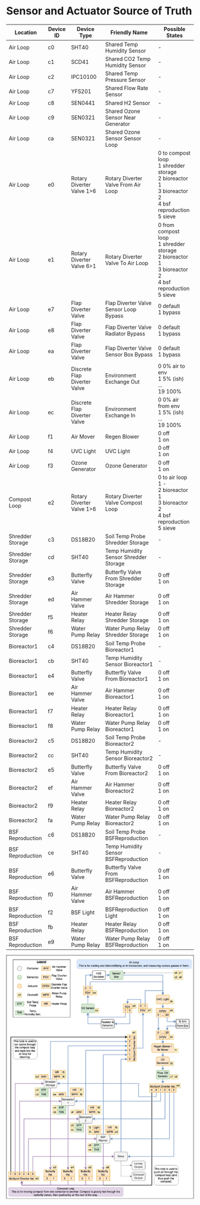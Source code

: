 # Sensor and Actuator Source of Truth

| Location         | Device ID | Device Type                  | Friendly Name                          | Possible States                                                                                 |
|------------------|-----------| ---------------------------- |----------------------------------------| ----------------------------------------------------------------------------------------------- |
| Air Loop         | c0        | SHT40                        | Shared Temp Humidity Sensor            | -                                                                                               |
| Air Loop         | c1        | SCD41                        | Shared CO2 Temp Humidity Sensor        | -                                                                                               |
| Air Loop         | c2        | IPC10100                     | Shared Temp Pressure Sensor            | -                                                                                               |
| Air Loop         | c7        | YFS201                       | Shared Flow Rate Sensor                | -                                                                                               |
| Air Loop         | c8        | SEN0441                      | Shared H2 Sensor                       | -                                                                                               |
| Air Loop         | c9        | SEN0321                      | Shared Ozone Sensor Near Generator     | -                                                                                               |
| Air Loop         | ca        | SEN0321                      | Shared Ozone Sensor Sensor Loop        | -                                                                                               |
| Air Loop         | e0        | Rotary Diverter Valve 1>6    | Rotary Diverter Valve From Air Loop    | 0 to compost loop<br />1 shredder storage<br />2 bioreactor 1<br />3 bioreactor 2<br />4 bsf reproduction<br />5 sieve   |
| Air Loop         | e1        | Rotary Diverter Valve 6>1    | Rotary Diverter Valve To Air Loop      | 0 from compost loop<br />1 shredder storage<br />2 bioreactor 1<br />3 bioreactor 2<br />4 bsf reproduction<br />5 sieve |
| Air Loop         | e7        | Flap Diverter Valve          | Flap Diverter Valve Sensor Loop Bypass | 0 default<br />1 bypass                                                                              |
| Air Loop         | e8        | Flap Diverter Valve          | Flap Diverter Valve Radiator Bypass    | 0 default<br />1 bypass                                                                              |
| Air Loop         | ea        | Flap Diverter Valve          | Flap Diverter Valve Sensor Box Bypass  | 0 default<br />1 bypass                                                                              |
| Air Loop         | eb        | Discrete Flap Diverter Valve | Environment Exchange Out               | 0 0% air to env<br />1 5% (ish)<br />...<br />19 100%                                                          |
| Air Loop         | ec        | Discrete Flap Diverter Valve | Environment Exchange In                | 0 0% air from env<br />1 5% (ish)<br />...<br />19 100%                                                        |
| Air Loop         | f1        | Air Mover                    | Regen Blower                           | 0 off<br />1 on                                                                                      |
| Air Loop         | f4        | UVC Light                    | UVC Light                              | 0 off<br />1 on                                                                                      |
| Air Loop         | f3        | Ozone Generator              | Ozone Generator                        | 0 off<br />1 on                                                                                      |
| Compost Loop     | e2        | Rotary Diverter Valve 1>6    | Rotary Diverter Valve Compost Loop     | 0 to air loop<br />1 -<br />2 bioreactor 1<br />3 bioreactor 2<br />4 bsf reproduction<br />5 sieve                      |
| Shredder Storage | c3        | DS18B20                      | Soil Temp Probe Shredder Storage       | -                                                                                               |
| Shredder Storage | cd        | SHT40                        | Temp Humidity Sensor Shredder Storage  | -                                                                                               |
| Shredder Storage | e3        | Butterfly Valve              | Butterfly Valve From Shredder Storage  | 0 off<br />1 on                                                                                      |
| Shredder Storage | ed        | Air Hammer Valve             | Air Hammer Shredder Storage            | 0 off<br />1 on                                                                                      |
| Shredder Storage | f5        | Heater Relay                 | Heater Relay Shredder Storage          | 0 off<br />1 on                                                                                      |
| Shredder Storage | f6        | Water Pump Relay             | Water Pump Relay Shredder Storage      | 0 off<br />1 on                                                                                      |
| Bioreactor1      | c4        | DS18B20                      | Soil Temp Probe Bioreactor1            | -                                                                                               |
| Bioreactor1      | cb        | SHT40                        | Temp Humidity Sensor Bioreactor1       | -                                                                                               |
| Bioreactor1      | e4        | Butterfly Valve              | Butterfly Valve From Bioreactor1       | 0 off<br />1 on                                                                                      |
| Bioreactor1      | ee        | Air Hammer Valve             | Air Hammer Bioreactor1                 | 0 off<br />1 on                                                                                      |
| Bioreactor1      | f7        | Heater Relay                 | Heater Relay Bioreactor1               | 0 off<br />1 on                                                                                      |
| Bioreactor1      | f8        | Water Pump Relay             | Water Pump Relay Bioreactor1           | 0 off<br />1 on                                                                                      |
| Bioreactor2      | c5        | DS18B20                      | Soil Temp Probe Bioreactor2            | -                                                                                               |
| Bioreactor2      | cc        | SHT40                        | Temp Humidity Sensor Bioreactor2       | -                                                                                               |
| Bioreactor2      | e5        | Butterfly Valve              | Butterfly Valve From Bioreactor2       | 0 off<br />1 on                                                                                      |
| Bioreactor2      | ef        | Air Hammer Valve             | Air Hammer Bioreactor2                 | 0 off<br />1 on                                                                                      |
| Bioreactor2      | f9        | Heater Relay                 | Heater Relay Bioreactor2               | 0 off<br />1 on                                                                                      |
| Bioreactor2      | fa        | Water Pump Relay             | Water Pump Relay Bioreactor2           | 0 off<br />1 on                                                                                      |
| BSF Reproduction | c6        | DS18B20                      | Soil Temp Probe BSFReproduction        | -                                                                                               |
| BSF Reproduction | ce        | SHT40                        | Temp Humidity Sensor BSFReproduction   | -                                                                                               |
| BSF Reproduction | e6        | Butterfly Valve              | Butterfly Valve From BSFReproduction   | 0 off<br />1 on                                                                                      |
| BSF Reproduction | f0        | Air Hammer Valve             | Air Hammer BSFReproduction             | 0 off<br />1 on                                                                                      |
| BSF Reproduction | f2        | BSF Light                    | BSFReproduction Light                  | 0 off<br />1 on                                                                                      |
| BSF Reproduction | fb        | Heater Relay                 | Heater Relay BSFReproduction           | 0 off<br />1 on                                                                                      |
| BSF Reproduction | e9        | Water Pump Relay             | Water Pump Relay BSFReproduction       | 0 off<br />1 on                                                                                      |

![Simplified System Diagram](./resources/simplified_system_diagram.png?raw=true)
